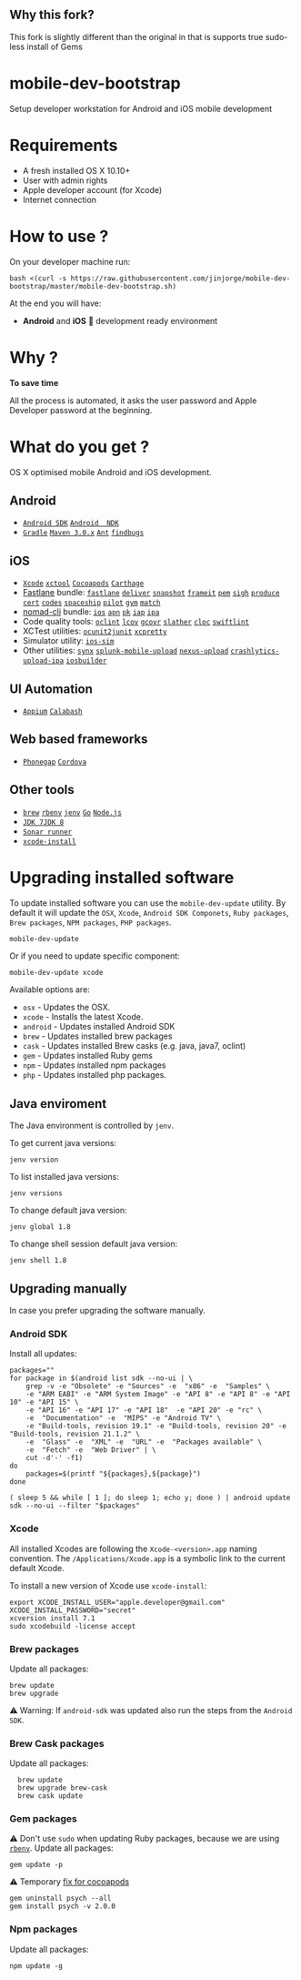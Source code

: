 Why this fork?
--------------
This fork is slightly different than the original in that is supports true sudo-less install of Gems

# mobile-dev-bootstrap
Setup developer workstation for Android and iOS mobile development

# Requirements

* A fresh installed OS X 10.10+
* User with admin rights
* Apple developer account (for Xcode)
* Internet connection

# How to use ?

On your developer machine run:

```shell
bash <(curl -s https://raw.githubusercontent.com/jinjorge/mobile-dev-bootstrap/master/mobile-dev-bootstrap.sh)
```

At the end you will have:

* **Android** and **iOS** 📱 development ready environment


# Why ?

**To save time**

All the process is automated, it asks the user password and Apple Developer password at the beginning.

# What do you get ?

OS X optimised mobile Android and iOS development.


## Android
* [`Android SDK`](https://developer.android.com/sdk/index.html) [`Android  NDK`](https://developer.android.com/ndk/index.html)
* [`Gradle`](http://gradle.org) [`Maven 3.0.x`](https://maven.apache.org) [`Ant`](http://ant.apache.org) [`findbugs`](http://findbugs.sourceforge.net)

## iOS
* [`Xcode`](https://developer.apple.com/xcode/download/) [`xctool`](https://github.com/facebook/xctool) [`Cocoapods`](http://cocoapods.org) [`Carthage`](https://github.com/Carthage/Carthage)
* [Fastlane](https://fastlane.tools) bundle: [`fastlane`](https://github.com/fastlane/fastlane) [`deliver`](https://github.com/fastlane/deliver) [`snapshot`](https://github.com/fastlane/snapshot) [`frameit`](https://github.com/fastlane/frameit) [`pem`](https://github.com/fastlane/pem) [`sigh`](https://github.com/fastlane/sigh) [`produce`](https://github.com/fastlane/produce) [`cert`](https://github.com/fastlane/cert) [`codes`](https://github.com/fastlane/codes) [`spaceship`](https://github.com/fastlane/spaceship) [`pilot`](https://github.com/fastlane/pilot) [`gym`](https://github.com/fastlane/gym) [`match`](https://github.com/fastlane/match)
* [nomad-cli](http://nomad-cli.com) bundle: [`ios`](https://github.com/nomad/Cupertino) [`apn`](https://github.com/nomad/Houston) [`pk`](https://github.com/nomad/Dubai) [`iap`](https://github.com/nomad/Venice) [`ipa`](https://github.com/nomad/Shenzhen)
* Code quality tools: [`oclint`](http://oclint.org) [`lcov`](http://ltp.sourceforge.net/coverage/lcov.php) [`gcovr`](http://gcovr.com) [`slather`](https://github.com/venmo/slather) [`cloc`](http://cloc.sourceforge.net) [`swiftlint`](https://github.com/realm/SwiftLint)
* XCTest utilities: [`ocunit2junit`](https://github.com/ciryon/OCUnit2JUnit)  [`xcpretty`](https://github.com/supermarin/xcpretty)
* Simulator utility: [`ios-sim`](https://github.com/phonegap/ios-sim)
* Other utilities: [`synx`](https://github.com/venmo/synx) [`splunk-mobile-upload`](https://github.com/xfreebird/splunk-mobile-upload) [`nexus-upload`](https://github.com/xfreebird/nexus-upload) [`crashlytics-upload-ipa`](https://github.com/xfreebird/crashlytics-upload-ipa) [`iosbuilder`](https://github.com/xfreebird/iosbuilder)

## UI Automation

* [`Appium`](http://appium.io) [`Calabash`](http://calaba.sh)

## Web based frameworks

* [`Phonegap`](http://phonegap.com) [`Cordova`](http://cordova.apache.org)

## Other tools
* [`brew`](http://brew.sh) [`rbenv`](https://github.com/sstephenson/rbenv) [`jenv`](https://github.com/gcuisinier/jenv) [`Go`](https://golang.org) [`Node.js`](https://nodejs.org/en/)
* [`JDK 7`](http://www.oracle.com/technetwork/java/javase/downloads/jdk7-downloads-1880260.html)[`JDK 8`](http://www.oracle.com/technetwork/java/javase/downloads/jdk8-downloads-2133151.html)
* [`Sonar runner`](https://github.com/SonarSource/sonar-runner)
* [`xcode-install`](https://github.com/neonichu/xcode-install)

# Upgrading installed software


To update installed software you can use the ```mobile-dev-update``` utility. By default it will update the ```OSX```, ```Xcode```, ```Android SDK Componets```, ```Ruby packages```, ```Brew packages```, ```NPM packages```, ```PHP packages```.

```shell
mobile-dev-update
```

Or if you need to update specific component:

```bash
mobile-dev-update xcode
```

Available options are:
* ```osx``` - Updates the OSX.
* ```xcode``` - Installs the latest Xcode.
* ```android``` - Updates installed Android SDK
* ```brew``` - Updates installed brew packages
* ```cask``` - Updates installed Brew casks (e.g. java, java7, oclint)
* ```gem``` - Updates installed Ruby gems
* ```npm``` - Updates installed npm packages
* ```php``` - Updates installed php packages.

## Java enviroment

The Java environment is controlled by ```jenv```.

To get current java versions:
```shell
jenv version
```

To list installed java versions:
```shell
jenv versions
```

To change default java version:
```shell
jenv global 1.8
```

To change shell session default java version:
```shell
jenv shell 1.8
```

## Upgrading manually

In case you prefer upgrading the software manually.

### Android SDK

Install all updates:

```shell
packages=""
for package in $(android list sdk --no-ui | \
	grep -v -e "Obsolete" -e "Sources" -e  "x86" -e  "Samples" \
	-e "ARM EABI" -e "ARM System Image" -e "API 8" -e "API 8" -e "API 10" -e "API 15" \
	-e "API 16" -e "API 17" -e "API 18"  -e "API 20" -e "rc" \
	-e  "Documentation" -e  "MIPS" -e "Android TV" \
	-e "Build-tools, revision 19.1" -e "Build-tools, revision 20" -e "Build-tools, revision 21.1.2" \
	-e  "Glass" -e  "XML" -e  "URL" -e  "Packages available" \
	-e  "Fetch" -e  "Web Driver" | \
	cut -d'-' -f1)
do
   	packages=$(printf "${packages},${package}")
done

( sleep 5 && while [ 1 ]; do sleep 1; echo y; done ) | android update sdk --no-ui --filter "$packages"
```

### Xcode

All installed Xcodes are following the ```Xcode-<version>.app``` naming convention.
The ```/Applications/Xcode.app``` is a symbolic link to the current default Xcode.

To install a new version of Xcode use ```xcode-install```:

```shell
export XCODE_INSTALL_USER="apple.developer@gmail.com"
XCODE_INSTALL_PASSWORD="secret"
xcversion install 7.1
sudo xcodebuild -license accept
```

### Brew packages

Update all packages:

```shell
brew update
brew upgrade
```

⚠️ Warning: If ```android-sdk``` was updated also run the steps from the ```Android SDK```.

### Brew Cask packages

Update all packages:

```shell
  brew update
  brew upgrade brew-cask
  brew cask update
```

### Gem packages

⚠️ Don't use ```sudo``` when updating Ruby packages, because we are using [`rbenv`](https://github.com/sstephenson/rbenv).
Update all packages:

```shell
gem update -p
```

⚠️ Temporary [fix for cocoapods](https://github.com/CocoaPods/CocoaPods/issues/2908)

```shell
gem uninstall psych --all
gem install psych -v 2.0.0
```

### Npm packages

Update all packages:

```shell
npm update -g
```
